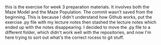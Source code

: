 this is the exercise for week 3 preparation materials.
It involves both the Maze Model and the Maze Population.
The commit wasn't saved from the beginning. This is because I didn't understand how Github works, put the exercise .py file with my lecture notes then stashed the lecture notes which ended up with the notes disappearing. I decided to move the .py file to a different folder, which didn't work well with the repositories, and now I'm here trying to sort out what's the correct rocess to git stuff.